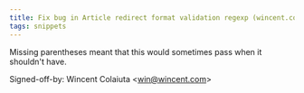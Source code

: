 ```yaml
---
title: Fix bug in Article redirect format validation regexp (wincent.com, 4dae4d8)
tags: snippets
---
```


Missing parentheses meant that this would sometimes pass when it shouldn't have.

Signed-off-by: Wincent Colaiuta &lt;win@wincent.com&gt;
